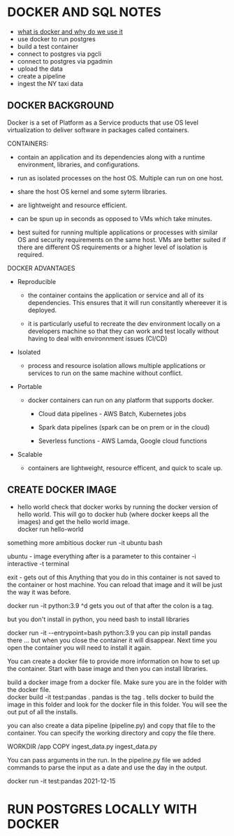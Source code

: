 # DOCKER AND SQL NOTES 
- [what is docker and why do we use it](docker-background)
- use docker to run postgres
- build a test container  
- connect to postgres via pgcli
- connect to postgres via pgadmin 
- upload the data 
- create a pipeline 
- ingest the NY taxi data 


## DOCKER BACKGROUND 
Docker is a set of Platform as a Service products that use OS level virtualization to deliver software in packages called containers.

CONTAINERS:

- contain an application and its dependencies along with a runtime environment, libraries, and configurations. 

- run as isolated processes on the host OS. Multiple can run on one host. 

- share the host OS kernel and some syterm libraries. 

- are lightweight and resource efficient. 

- can be spun up in seconds as opposed to VMs which take minutes. 

- best suited for running multiple applications or processes with similar OS and 
security requirements on the same host. VMs are better suited if there are different OS requirements or a higher level of isolation is required. 

DOCKER ADVANTAGES 

- Reproducible 

    - the container contains the application or service and all of its dependencies. This ensures that it will run consitantly whereever it is deployed. 

    - it is particularly useful to recreate the dev environment locally on a developers machine so that they can work and test locally without having to deal with environnment issues (CI/CD)

- Isolated 

    - process and resource isolation allows multiple applications or services to run on the same machine without conflict. 

- Portable 

    - docker containers can run on any platform that supports docker. 

        - Cloud data pipelines - AWS Batch, Kubernetes jobs

        - Spark data pipelines (spark can be on prem or in the cloud)

        - Severless functions - AWS Lamda, Google cloud functions

- Scalable 

    - containers are lightweight, resource efficent, and quick to scale up. 

## CREATE DOCKER IMAGE 

- hello world 
check that docker works by running the docker version of hello world. This will go to docker hub (where docker keeps all the images) and get the hello world image.   
docker run hello-world 

something more ambitious 
docker run -it ubuntu bash

ubuntu - image 
everything after is a parameter to this container
-i interactive 
-t terminal 

exit - gets out of this 
Anything that you do in this container is not saved to the container or host machine. You can reload that image and it will be just the way it was before. 

docker run -it python:3.9
^d gets you out of that
after the colon is a tag. 

but you don't install in python, you need bash to install libraries

docker run -it --entrypoint=bash python:3.9
you can pip install pandas there ... but when you close the container it will disappear. Next time you open the container you will need to install it again.

You can create a docker file to provide more information on how to set up the container. 
Start with base image and then you can install libraries. 

build a docker image from a docker file. Make sure you are in the folder with the docker file.  
docker build -it test:pandas . 
pandas is the tag
. tells docker to build the image in this folder and look for the docker file in this folder. You will see the out put of all the installs. 

you can also create a data pipeline (pipeline.py) and copy that file to the container. You can specify the working directory and copy the file there. 

WORKDIR /app
COPY ingest_data.py ingest_data.py 

You can pass arguments in the run. In the pipeline.py file we added commands to parse the input as a date and use the day in the output. 

docker run -it test:pandas 2021-12-15

# RUN POSTGRES LOCALLY WITH DOCKER 

